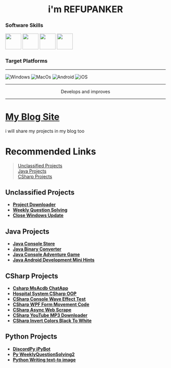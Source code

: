 <h1 align="center"> i'm REFUPANKER  
</h1>


###  Software Skills 
<div>
<img width="50" height="50" src="https://cdn-icons-png.flaticon.com/512/6132/6132221.png"/>
<img width="50" height="50" src="https://cdn-icons-png.flaticon.com/512/226/226777.png"/>
<img width="50" height="50" src="https://cdn-icons-png.flaticon.com/512/5968/5968350.png"/>
<img width="50" height="50" src="https://cdn-icons-png.flaticon.com/512/5968/5968292.png"/>
</div>  

### Target Platforms
---
![Windows](https://img.shields.io/badge/%20-Windows%20-blue)
![MacOs](https://img.shields.io/badge/%20-MacOs%20-orange)
![Android](https://img.shields.io/badge/%20-Android%20-green)
![iOS](https://img.shields.io/badge/%20-iOS%20-yellow)


<hr>
<div align="center">
  Develops and improves
</div>
  

---
  
<h1> <a href="https://refupanker.github.io/BlogSite/" target="_blank"> My Blog Site</a></h1>
  i will share my projects in my blog too


# Recommended Links
> [Unclassified Projects](https://github.com/REFUPANKER#unclassified-projects)  
> [Java Projects](https://github.com/REFUPANKER#java-projects)  
> [CSharp Projects](https://github.com/REFUPANKER#csharp-projects)  

## Unclassified Projects
- [**Project Downloader**](https://projectmanager.pactrefupanker.repl.co)  
- [**Weekly Question Solving**](https://WeeklyQuestionSolvingSite1.pactrefupanker.repl.co)  
- [**Close Windows Update**](https://github.com/REFUPANKER/Windows-Update-Disable-Remove)

## Java Projects
- [**Java Console Store**](https://github.com/REFUPANKER/ConsoleStore_WithJava)  
- [**Java Binary Converter**](https://github.com/REFUPANKER/BinaryConverter-With-Java)
- [**Java Console Adventure Game**](https://github.com/REFUPANKER/ConsoleAdventureGame_Java)
- [**Java Android Development Mini Hints**](https://github.com/REFUPANKER/JavaAndroid_MiniDetails)

## CSharp Projects
- [**Csharp MsAcdb ChatApp**](https://github.com/REFUPANKER/Csharp-MsAcdb-ChatApp)
- [**Hospital System CSharp OOP**](https://github.com/REFUPANKER/HospitalSystemCSharpOOP)
- [**CSharp Console Wave Effect Test**](https://github.com/REFUPANKER/Console_WaveEffectTest1)
- [**CSharp WPF Form Movement Code**](https://github.com/REFUPANKER/CSharp-WPF-Form-Movement-Code)
- [**CSharp Async Web Scrape**](https://github.com/REFUPANKER/CSharp_AsyncWebScrape)
- [**CSharp YouTube MP3 Downloader**](https://github.com/REFUPANKER/YouTube-MP3-Downloader-CSharp)
- [**CSharp Invert Colors Black To White**](https://github.com/REFUPANKER/InvertColors_BtoW)

## Python Projects
- [**DiscordPy iPyBot**](https://github.com/REFUPANKER/DiscordPy-iPyBot)
- [**Py WeeklyQuestionSolving2**](https://github.com/REFUPANKER/Py_WeeklyQuestionSolving2)
- [**Python Writing text-to image**](https://github.com/REFUPANKER/Python-Writing-text-to-image)
